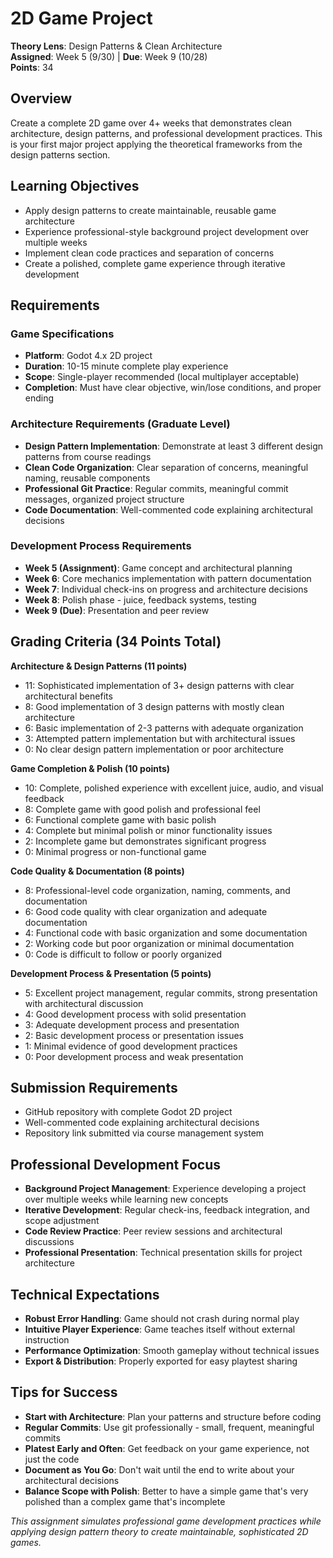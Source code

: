 
# 2D Game Project
**Theory Lens**: Design Patterns & Clean Architecture  
**Assigned**: Week 5 (9/30) | **Due**: Week 9 (10/28)  
**Points**: 34

## Overview
Create a complete 2D game over 4+ weeks that demonstrates clean architecture, design patterns, and professional development practices. This is your first major project applying the theoretical frameworks from the design patterns section.

## Learning Objectives
- Apply design patterns to create maintainable, reusable game architecture
- Experience professional-style background project development over multiple weeks
- Implement clean code practices and separation of concerns
- Create a polished, complete game experience through iterative development

## Requirements

### Game Specifications
- **Platform**: Godot 4.x 2D project
- **Duration**: 10-15 minute complete play experience  
- **Scope**: Single-player recommended (local multiplayer acceptable)
- **Completion**: Must have clear objective, win/lose conditions, and proper ending

### Architecture Requirements (Graduate Level)
- **Design Pattern Implementation**: Demonstrate at least 3 different design patterns from course readings
- **Clean Code Organization**: Clear separation of concerns, meaningful naming, reusable components
- **Professional Git Practice**: Regular commits, meaningful commit messages, organized project structure
- **Code Documentation**: Well-commented code explaining architectural decisions

### Development Process Requirements  
- **Week 5 (Assignment)**: Game concept and architectural planning
- **Week 6**: Core mechanics implementation with pattern documentation
- **Week 7**: Individual check-ins on progress and architecture decisions  
- **Week 8**: Polish phase - juice, feedback systems, testing
- **Week 9 (Due)**: Presentation and peer review

## Grading Criteria (34 Points Total)

**Architecture & Design Patterns (11 points)**
- 11: Sophisticated implementation of 3+ design patterns with clear architectural benefits
- 8: Good implementation of 3 design patterns with mostly clean architecture  
- 6: Basic implementation of 2-3 patterns with adequate organization
- 3: Attempted pattern implementation but with architectural issues
- 0: No clear design pattern implementation or poor architecture

**Game Completion & Polish (10 points)**
- 10: Complete, polished experience with excellent juice, audio, and visual feedback
- 8: Complete game with good polish and professional feel
- 6: Functional complete game with basic polish
- 4: Complete but minimal polish or minor functionality issues
- 2: Incomplete game but demonstrates significant progress  
- 0: Minimal progress or non-functional game

**Code Quality & Documentation (8 points)**
- 8: Professional-level code organization, naming, comments, and documentation
- 6: Good code quality with clear organization and adequate documentation
- 4: Functional code with basic organization and some documentation
- 2: Working code but poor organization or minimal documentation
- 0: Code is difficult to follow or poorly organized

**Development Process & Presentation (5 points)**
- 5: Excellent project management, regular commits, strong presentation with architectural discussion
- 4: Good development process with solid presentation
- 3: Adequate development process and presentation
- 2: Basic development process or presentation issues
- 1: Minimal evidence of good development practices
- 0: Poor development process and weak presentation

## Submission Requirements
- GitHub repository with complete Godot 2D project
- Well-commented code explaining architectural decisions
- Repository link submitted via course management system

## Professional Development Focus
- **Background Project Management**: Experience developing a project over multiple weeks while learning new concepts
- **Iterative Development**: Regular check-ins, feedback integration, and scope adjustment
- **Code Review Practice**: Peer review sessions and architectural discussions  
- **Professional Presentation**: Technical presentation skills for project architecture

## Technical Expectations
- **Robust Error Handling**: Game should not crash during normal play
- **Intuitive Player Experience**: Game teaches itself without external instruction
- **Performance Optimization**: Smooth gameplay without technical issues
- **Export & Distribution**: Properly exported for easy playtest sharing

## Tips for Success
- **Start with Architecture**: Plan your patterns and structure before coding
- **Regular Commits**: Use git professionally - small, frequent, meaningful commits
- **Platest Early and Often**: Get feedback on your game experience, not just the code
- **Document as You Go**: Don't wait until the end to write about your architectural decisions
- **Balance Scope with Polish**: Better to have a simple game that's very polished than a complex game that's incomplete

*This assignment simulates professional game development practices while applying design pattern theory to create maintainable, sophisticated 2D games.*
